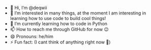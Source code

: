 - 👋 Hi, I’m @deqwii
- 👀 I’m interested in many things, at the moment I am interesting in learning how to use code to build cool things!
- 🌱 I’m currently learning how to code in Python
- 📫 How to reach me through GitHub for now 😉
- 😄 Pronouns: he/him
- ⚡ Fun fact: (I cant think of anything right now 🤨)

<!---
deqwii/deqwii is a ✨ special ✨ repository because its `README.md` (this file) appears on your GitHub profile.
You can click the Preview link to take a look at your changes.
--->
